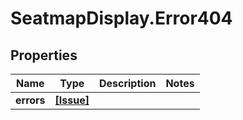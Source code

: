 # SeatmapDisplay.Error404

## Properties

Name | Type | Description | Notes
------------ | ------------- | ------------- | -------------
**errors** | [**[Issue]**](Issue.md) |  | 


